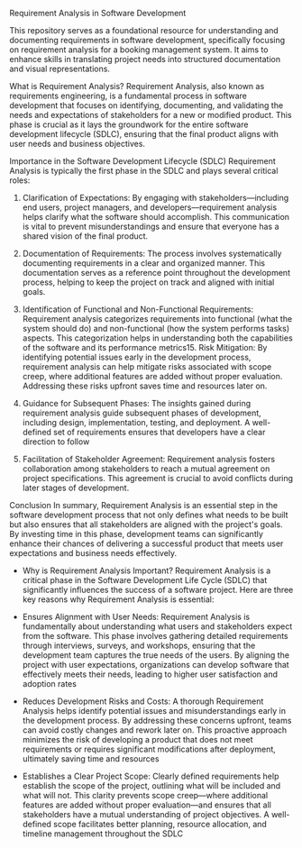 Requirement Analysis in Software Development

This repository serves as a foundational resource for understanding and documenting requirements in software development, specifically focusing on requirement analysis for a booking management system. It aims to enhance skills in translating project needs into structured documentation and visual representations.



What is Requirement Analysis?
Requirement Analysis, also known as requirements engineering, is a fundamental process in software development that focuses on identifying, documenting, and validating the needs and expectations of stakeholders for a new or modified product. This phase is crucial as it lays the groundwork for the entire software development lifecycle (SDLC), ensuring that the final product aligns with user needs and business objectives.



Importance in the Software Development Lifecycle (SDLC)
Requirement Analysis is typically the first phase in the SDLC and plays several critical roles:
1. Clarification of Expectations: By engaging with stakeholders—including end users, project managers, and developers—requirement analysis helps clarify what the software should accomplish. This communication is vital to prevent misunderstandings and ensure that everyone has a shared vision of the final product.
2. Documentation of Requirements: The process involves systematically documenting requirements in a clear and organized manner. This documentation serves as a reference point throughout the development process, helping to keep the project on track and aligned with initial goals.

3. Identification of Functional and Non-Functional Requirements: Requirement analysis categorizes requirements into functional (what the system should do) and non-functional (how the system performs tasks) aspects. This categorization helps in understanding both the capabilities of the software and its performance metrics15.
Risk Mitigation: By identifying potential issues early in the development process, requirement analysis can help mitigate risks associated with scope creep, where additional features are added without proper evaluation. Addressing these risks upfront saves time and resources later on.

4. Guidance for Subsequent Phases: The insights gained during requirement analysis guide subsequent phases of development, including design, implementation, testing, and deployment. A well-defined set of requirements ensures that developers have a clear direction to follow


5. Facilitation of Stakeholder Agreement: Requirement analysis fosters collaboration among stakeholders to reach a mutual agreement on project specifications. This agreement is crucial to avoid conflicts during later stages of development.


Conclusion
In summary, Requirement Analysis is an essential step in the software development process that not only defines what needs to be built but also ensures that all stakeholders are aligned with the project's goals. By investing time in this phase, development teams can significantly enhance their chances of delivering a successful product that meets user expectations and business needs effectively.

- Why is Requirement Analysis Important?
Requirement Analysis is a critical phase in the Software Development Life Cycle (SDLC) that significantly influences the success of a software project. Here are three key reasons why Requirement Analysis is essential:
- Ensures Alignment with User Needs:
Requirement Analysis is fundamentally about understanding what users and stakeholders expect from the software. This phase involves gathering detailed requirements through interviews, surveys, and workshops, ensuring that the development team captures the true needs of the users. By aligning the project with user expectations, organizations can develop software that effectively meets their needs, leading to higher user satisfaction and adoption rates

- Reduces Development Risks and Costs:
A thorough Requirement Analysis helps identify potential issues and misunderstandings early in the development process. By addressing these concerns upfront, teams can avoid costly changes and rework later on. This proactive approach minimizes the risk of developing a product that does not meet requirements or requires significant modifications after deployment, ultimately saving time and resources 

- Establishes a Clear Project Scope:
Clearly defined requirements help establish the scope of the project, outlining what will be included and what will not. This clarity prevents scope creep—where additional features are added without proper evaluation—and ensures that all stakeholders have a mutual understanding of project objectives. A well-defined scope facilitates better planning, resource allocation, and timeline management throughout the SDLC 